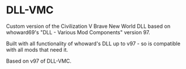 # DLL-VMC

Custom version of the Civilization V Brave New World DLL based on whoward69's "DLL - Various Mod Components" version 97.

Built with all functionality of whoward's DLL up to v97 - so is compatible with all mods that need it.

Based on v97 of DLL-VMC.

